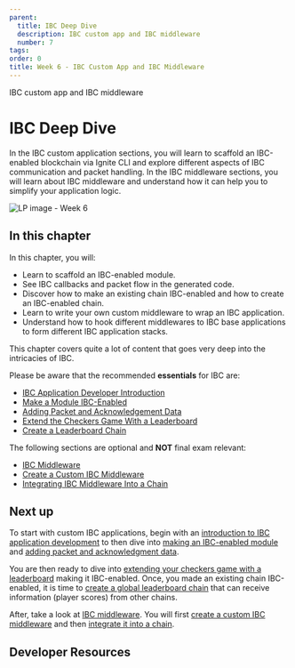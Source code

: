 ```yaml
---
parent:
  title: IBC Deep Dive
  description: IBC custom app and IBC middleware
  number: 7
tags:
order: 0
title: Week 6 - IBC Custom App and IBC Middleware
---
```


<div class="tm-overline tm-rf-1 tm-lh-title tm-medium tm-muted">IBC custom app and IBC middleware</div>
<h1 class="mt-4 mb-6">IBC Deep Dive</h1>

In the IBC custom application sections, you will learn to scaffold an IBC-enabled blockchain via Ignite CLI and explore different aspects of IBC communication and packet handling. In the IBC middleware sections, you will learn about IBC middleware and understand how it can help you to simplify your application logic.

![LP image - Week 6](/moving-objects.svg)

## In this chapter

<HighlightBox type="learning">

In this chapter, you will:

* Learn to scaffold an IBC-enabled module.
* See IBC callbacks and packet flow in the generated code.
* Discover how to make an existing chain IBC-enabled and how to create an IBC-enabled chain. 
* Learn to write your own custom middleware to wrap an IBC application.
* Understand how to hook different middlewares to IBC base applications to form different IBC application stacks.

</HighlightBox>

<HighlightBox type="info">

This chapter covers quite a lot of content that goes very deep into the intricacies of IBC.

Please be aware that the recommended **essentials** for IBC are:

* [IBC Application Developer Introduction](/hands-on-exercise/5-ibc-adv/5-ibc-app-intro.md)
* [Make a Module IBC-Enabled](/hands-on-exercise/5-ibc-adv/6-ibc-app-steps.md)
* [Adding Packet and Acknowledgement Data](/hands-on-exercise/5-ibc-adv/7-ibc-app-packets.md)
* [Extend the Checkers Game With a Leaderboard](/hands-on-exercise/5-ibc-adv/8-ibc-app-checkers.md)
* [Create a Leaderboard Chain](/hands-on-exercise/5-ibc-adv/9-ibc-app-leaderboard.md)

The following sections are optional and **NOT** final exam relevant:

* [IBC Middleware](/hands-on-exercise/5-ibc-adv/8-ibc-mw-intro.md)
* [Create a Custom IBC Middleware](/hands-on-exercise/5-ibc-adv/9-ibc-mw-develop.md)
* [Integrating IBC Middleware Into a Chain](/hands-on-exercise/5-ibc-adv/10-ibc-mw-integrate.md)

</HighlightBox>

## Next up

To start with custom IBC applications, begin with an [introduction to IBC application development](/hands-on-exercise/5-ibc-adv/5-ibc-app-intro.md) to then dive into [making an IBC-enabled module](/hands-on-exercise/5-ibc-adv/6-ibc-app-steps.md) and [adding packet and acknowledgment data](/hands-on-exercise/5-ibc-adv/7-ibc-app-packets.md).

You are then ready to dive into [extending your checkers game with a leaderboard](/hands-on-exercise/5-ibc-adv/8-ibc-app-checkers.md) making it IBC-enabled. Once, you made an existing chain IBC-enabled, it is time to [create a global leaderboard chain](/hands-on-exercise/5-ibc-adv/9-ibc-app-leaderboard.md) that can receive information (player scores) from other chains.

After, take a look at [IBC middleware](/hands-on-exercise/5-ibc-adv/8-ibc-mw-intro.md). You will first [create a custom IBC middleware](/hands-on-exercise/5-ibc-adv/9-ibc-mw-develop.md) and then [integrate it into a chain](/hands-on-exercise/5-ibc-adv/10-ibc-mw-integrate.md).

## Developer Resources

<div v-for="resource in $themeConfig.resources">
  <Resource
    :title="resource.title"
    :description="resource.description"
    :links="resource.links"
    :image="resource.image"
    :large="true"
  />
  <br/>
</div>
